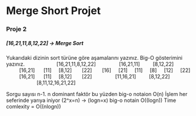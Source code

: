 # Merge Short Projet
### Proje 2
##### [16,21,11,8,12,22] -> Merge Sort

Yukarıdaki dizinin sort türüne göre aşamalarını yazınız.
Big-O gösterimini yazınız.
&nbsp;&nbsp;&nbsp;&nbsp;&nbsp;&nbsp;&nbsp;&nbsp;&nbsp;&nbsp;&nbsp;&nbsp;&nbsp;&nbsp;&nbsp;&nbsp;&nbsp;&nbsp;&nbsp;&nbsp;&nbsp;[16,21,11,8,12,22]
&nbsp;&nbsp;&nbsp;&nbsp;&nbsp;&nbsp;&nbsp;&nbsp;&nbsp;&nbsp;&nbsp;&nbsp;&nbsp;&nbsp;&nbsp;[16,21,11] &nbsp;&nbsp;&nbsp;&nbsp;&nbsp;&nbsp;&nbsp;   [8,12,22]
&nbsp;&nbsp;&nbsp;&nbsp;&nbsp;&nbsp;&nbsp;&nbsp;&nbsp;[16,21]&nbsp;&nbsp;&nbsp;&nbsp;&nbsp;&nbsp;[11] &nbsp;&nbsp;&nbsp;&nbsp;[8,12]&nbsp;&nbsp;&nbsp;&nbsp;&nbsp;&nbsp; [22]
&nbsp;&nbsp;&nbsp;&nbsp;&nbsp;&nbsp;[16]&nbsp;&nbsp;&nbsp;&nbsp; [21]&nbsp;&nbsp;&nbsp;&nbsp; [11]&nbsp;&nbsp;&nbsp;&nbsp; [8]&nbsp;&nbsp;&nbsp;&nbsp; [12]&nbsp;&nbsp;&nbsp;&nbsp; [22]
&nbsp;&nbsp;&nbsp;&nbsp;&nbsp;&nbsp;&nbsp;&nbsp;&nbsp;[16,21]&nbsp;&nbsp;&nbsp;&nbsp;&nbsp;&nbsp;[11] &nbsp;&nbsp;&nbsp;&nbsp;[8,12]&nbsp;&nbsp;&nbsp;&nbsp;&nbsp;&nbsp; [22]
&nbsp;&nbsp;&nbsp;&nbsp;&nbsp;&nbsp;&nbsp;&nbsp;&nbsp;&nbsp;&nbsp;&nbsp;&nbsp;&nbsp;&nbsp;[11,16,21] &nbsp;&nbsp;&nbsp;&nbsp;&nbsp;&nbsp;&nbsp;   [8,12,22]
&nbsp;&nbsp;&nbsp;&nbsp;&nbsp;&nbsp;&nbsp;&nbsp;&nbsp;&nbsp;&nbsp;&nbsp;&nbsp;&nbsp;&nbsp;&nbsp;&nbsp;&nbsp;&nbsp;&nbsp;&nbsp;[8,11,12,16,21,22]

Sorgu sayısı n-1. n dominant faktör bu yüzden big-o notaion O(n)
İşlem her seferinde yarıya iniyor \(2^x=n\) -> \(logn=x\) big-o notain O(\(logn\))
Time comlexity = O(\(nlogn\))